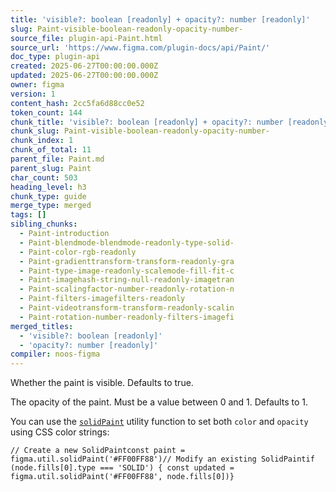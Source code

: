 ```yaml
---
title: 'visible?: boolean [readonly] + opacity?: number [readonly]'
slug: Paint-visible-boolean-readonly-opacity-number-
source_file: plugin-api-Paint.html
source_url: 'https://www.figma.com/plugin-docs/api/Paint/'
doc_type: plugin-api
created: 2025-06-27T00:00:00.000Z
updated: 2025-06-27T00:00:00.000Z
owner: figma
version: 1
content_hash: 2cc5fa6d88cc0e52
token_count: 144
chunk_title: 'visible?: boolean [readonly] + opacity?: number [readonly]'
chunk_slug: Paint-visible-boolean-readonly-opacity-number-
chunk_index: 1
chunk_of_total: 11
parent_file: Paint.md
parent_slug: Paint
char_count: 503
heading_level: h3
chunk_type: guide
merge_type: merged
tags: []
sibling_chunks:
  - Paint-introduction
  - Paint-blendmode-blendmode-readonly-type-solid-
  - Paint-color-rgb-readonly
  - Paint-gradienttransform-transform-readonly-gra
  - Paint-type-image-readonly-scalemode-fill-fit-c
  - Paint-imagehash-string-null-readonly-imagetran
  - Paint-scalingfactor-number-readonly-rotation-n
  - Paint-filters-imagefilters-readonly
  - Paint-videotransform-transform-readonly-scalin
  - Paint-rotation-number-readonly-filters-imagefi
merged_titles:
  - 'visible?: boolean [readonly]'
  - 'opacity?: number [readonly]'
compiler: noos-figma
---
```


Whether the paint is visible. Defaults to true.

The opacity of the paint. Must be a value between 0 and 1. Defaults to 1.

You can use the [`solidPaint`](/plugin-docs/api/properties/figma-util-solidpaint/)
 utility function to set both `color` and `opacity` using CSS color strings:

```
// Create a new SolidPaintconst paint = figma.util.solidPaint('#FF00FF88')// Modify an existing SolidPaintif (node.fills[0].type === 'SOLID') { const updated = figma.util.solidPaint('#FF00FF88', node.fills[0])}
```
